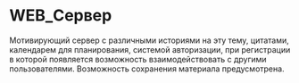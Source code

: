 # WEB_Сервер
Мотивирующий сервер с различными историями на эту тему, цитатами, календарем для планирования, системой авторизации, при регистрации в которой появляется возможность взаимодействовать с другими пользователями. Возможность сохранения материала предусмотрена.
